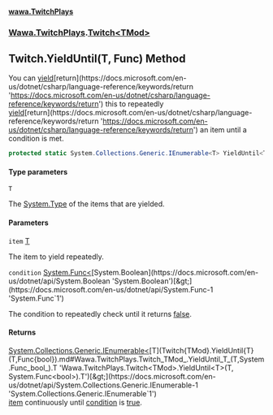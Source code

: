 #### [wawa.TwitchPlays](index.md 'index')
### [Wawa.TwitchPlays](Wawa.TwitchPlays.md 'Wawa.TwitchPlays').[Twitch&lt;TMod&gt;](Twitch{TMod}.md 'Wawa.TwitchPlays.Twitch<TMod>')

## Twitch<TMod>.YieldUntil<T>(T, Func<bool>) Method

You can [yield](https://docs.microsoft.com/en-us/dotnet/csharp/language-reference/keywords/yield 'https://docs.microsoft.com/en-us/dotnet/csharp/language-reference/keywords/yield')[return](https://docs.microsoft.com/en-us/dotnet/csharp/language-reference/keywords/return 'https://docs.microsoft.com/en-us/dotnet/csharp/language-reference/keywords/return') this to repeatedly  
[yield](https://docs.microsoft.com/en-us/dotnet/csharp/language-reference/keywords/yield 'https://docs.microsoft.com/en-us/dotnet/csharp/language-reference/keywords/yield')[return](https://docs.microsoft.com/en-us/dotnet/csharp/language-reference/keywords/return 'https://docs.microsoft.com/en-us/dotnet/csharp/language-reference/keywords/return') an item until a condition is met.

```csharp
protected static System.Collections.Generic.IEnumerable<T> YieldUntil<T>(T item, System.Func<bool> condition);
```
#### Type parameters

<a name='Wawa.TwitchPlays.Twitch_TMod_.YieldUntil_T_(T,System.Func_bool_).T'></a>

`T`

The [System.Type](https://docs.microsoft.com/en-us/dotnet/api/System.Type 'System.Type') of the items that are yielded.
#### Parameters

<a name='Wawa.TwitchPlays.Twitch_TMod_.YieldUntil_T_(T,System.Func_bool_).item'></a>

`item` [T](Twitch{TMod}.YieldUntil{T}(T,Func{bool}).md#Wawa.TwitchPlays.Twitch_TMod_.YieldUntil_T_(T,System.Func_bool_).T 'Wawa.TwitchPlays.Twitch<TMod>.YieldUntil<T>(T, System.Func<bool>).T')

The item to yield repeatedly.

<a name='Wawa.TwitchPlays.Twitch_TMod_.YieldUntil_T_(T,System.Func_bool_).condition'></a>

`condition` [System.Func&lt;](https://docs.microsoft.com/en-us/dotnet/api/System.Func-1 'System.Func`1')[System.Boolean](https://docs.microsoft.com/en-us/dotnet/api/System.Boolean 'System.Boolean')[&gt;](https://docs.microsoft.com/en-us/dotnet/api/System.Func-1 'System.Func`1')

The condition to repeatedly check until it returns [false](https://docs.microsoft.com/en-us/dotnet/csharp/language-reference/builtin-types/bool 'https://docs.microsoft.com/en-us/dotnet/csharp/language-reference/builtin-types/bool').

#### Returns
[System.Collections.Generic.IEnumerable&lt;](https://docs.microsoft.com/en-us/dotnet/api/System.Collections.Generic.IEnumerable-1 'System.Collections.Generic.IEnumerable`1')[T](Twitch{TMod}.YieldUntil{T}(T,Func{bool}).md#Wawa.TwitchPlays.Twitch_TMod_.YieldUntil_T_(T,System.Func_bool_).T 'Wawa.TwitchPlays.Twitch<TMod>.YieldUntil<T>(T, System.Func<bool>).T')[&gt;](https://docs.microsoft.com/en-us/dotnet/api/System.Collections.Generic.IEnumerable-1 'System.Collections.Generic.IEnumerable`1')  
[item](Twitch{TMod}.YieldUntil{T}(T,Func{bool}).md#Wawa.TwitchPlays.Twitch_TMod_.YieldUntil_T_(T,System.Func_bool_).item 'Wawa.TwitchPlays.Twitch<TMod>.YieldUntil<T>(T, System.Func<bool>).item') continuously until [condition](Twitch{TMod}.YieldUntil{T}(T,Func{bool}).md#Wawa.TwitchPlays.Twitch_TMod_.YieldUntil_T_(T,System.Func_bool_).condition 'Wawa.TwitchPlays.Twitch<TMod>.YieldUntil<T>(T, System.Func<bool>).condition') is [true](https://docs.microsoft.com/en-us/dotnet/csharp/language-reference/builtin-types/bool 'https://docs.microsoft.com/en-us/dotnet/csharp/language-reference/builtin-types/bool').